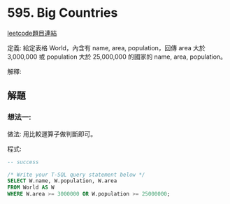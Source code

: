 # 595. Big Countries

[leetcode題目連結](https://leetcode.com/problems/big-countries/)

定義: 給定表格 World，內含有 name, area, population，回傳 area 大於 3,000,000 或 population 大於 25,000,000 的國家的 name, area, population。

解釋: 

## 解題

### 想法一:

做法: 用比較運算子做判斷即可。

程式:

```sql
-- success

/* Write your T-SQL query statement below */
SELECT W.name, W.population, W.area
FROM World AS W
WHERE W.area >= 3000000 OR W.population >= 25000000;
```
